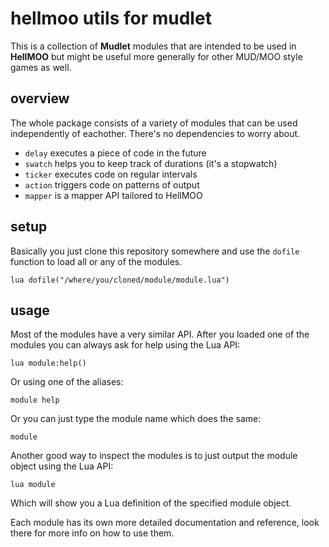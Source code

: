 # hellmoo utils for mudlet
This is a collection of **Mudlet** modules that are intended to be used in **HellMOO** but might be useful more generally for other MUD/MOO style games as well.

## overview
The whole package consists of a variety of modules that can be used independently of eachother. There's no dependencies to worry about.

* `delay` executes a piece of code in the future
* `swatch` helps you to keep track of durations (it's a stopwatch)
* `ticker` executes code on regular intervals
* `action` triggers code on patterns of output
* `mapper` is a mapper API tailored to HellMOO

## setup
Basically you just clone this repository somewhere and use the `dofile` function to load all or any of the modules.
```
lua dofile("/where/you/cloned/module/module.lua")
```

## usage
Most of the modules have a very similar API. After you loaded one of the modules you can always ask for help using the Lua API:
```
lua module:help()
```

Or using one of the aliases:
```
module help
```

Or you can just type the module name which does the same:
```
module
```

Another good way to inspect the modules is to just output the module object using the Lua API:
```
lua module
```

Which will show you a Lua definition of the specified module object.

Each module has its own more detailed documentation and reference, look there for more info on how to use them.